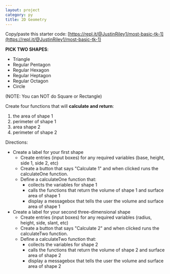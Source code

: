```yaml
---
layout: project
category: py
title: 2D Geometry
---
```

Copy/paste this starter code: [https://repl.it/@JustinRiley1/most-basic-tk-1](https://repl.it/@JustinRiley1/most-basic-tk-1)

**PICK TWO SHAPES**:
  - Triangle
  - Regular Pentagon
  - Regular Hexagon
  - Regular Heptagon
  - Regular Octagon
  - Circle

(NOTE: You can NOT do Square or Rectangle)

Create four functions that will __calculate and return__:
  1.  the area of shape 1
  1.  perimeter of shape 1
  1.  area shape 2
  1.  perimeter of shape 2


Directions:
- Create a label for your first shape
  - Create entries (input boxes) for any required variables (base, height, side 1, side 2, etc)
  - Create a button that says "Calculate 1" and when clicked runs the calculateOne function.
  - Define a calculateOne function that:
    - collects the variables for shape 1
    - calls the functions that return the volume of shape 1 and surface area of shape 1
    - display a messagebox that tells the user the volume and surface area of shape 1
- Create a label for your second three-dimensional shape
  - Create entries (input boxes) for any required variables (radius, height, side, slant, etc)
  - Create a button that says "Calculate 2" and when clicked runs the calculateTwo function.
  - Define a calculateTwo function that:
    - collects the variables for shape 2
    - calls the functions that return the volume of shape 2 and surface area of shape 2
    - display a messagebox that tells the user the volume and surface area of shape 2
